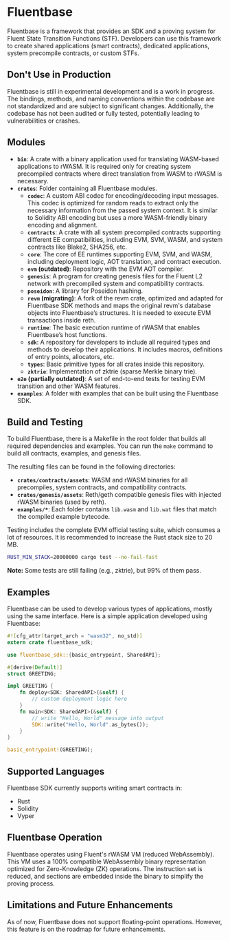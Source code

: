 # Fluentbase

Fluentbase is a framework that provides an SDK and a proving system for Fluent State Transition Functions (STF).
Developers can use this framework to create shared applications (smart contracts),
dedicated applications, system precompile contracts, or custom STFs.

## Don't Use in Production

Fluentbase is still in experimental development and is a work in progress.
The bindings, methods,
and naming conventions within the codebase are not standardized and are subject to significant changes.
Additionally, the codebase has not been audited or fully tested, potentially leading to vulnerabilities or crashes.

## Modules

- **`bin`**: A crate with a binary application used for translating WASM-based applications to rWASM. It is required only for creating system precompiled contracts where direct translation from WASM to rWASM is necessary.
- **`crates`**: Folder containing all Fluentbase modules.
    - **`codec`**: A custom ABI codec for encoding/decoding input messages. This codec is optimized for random reads to extract only the necessary information from the passed system context. It is similar to Solidity ABI encoding but uses a more WASM-friendly binary encoding and alignment.
    - **`contracts`**: A crate with all system precompiled contracts supporting different EE compatibilities, including EVM, SVM, WASM, and system contracts like Blake2, SHA256, etc.
    - **`core`**: The core of EE runtimes supporting EVM, SVM, and WASM, including deployment logic, AOT translation, and contract execution.
    - **`evm` (outdated)**: Repository with the EVM AOT compiler.
    - **`genesis`**: A program for creating genesis files for the Fluent L2 network with precompiled system and compatibility contracts.
    - **`poseidon`**: A library for Poseidon hashing.
    - **`revm` (migrating)**: A fork of the revm crate, optimized and adapted for Fluentbase SDK methods and maps the original revm's database objects into Fluentbase’s structures. It is needed to execute EVM transactions inside reth.
    - **`runtime`**: The basic execution runtime of rWASM that enables Fluentbase’s host functions.
    - **`sdk`**: A repository for developers to include all required types and methods to develop their applications. It includes macros, definitions of entry points, allocators, etc.
    - **`types`**: Basic primitive types for all crates inside this repository.
    - **`zktrie`**: Implementation of zktrie (sparse Merkle binary trie).
- **`e2e` (partially outdated)**: A set of end-to-end tests for testing EVM transition and other WASM features.
- **`examples`**: A folder with examples that can be built using the Fluentbase SDK.

## Build and Testing

To build Fluentbase, there is a Makefile in the root folder that builds all required dependencies and examples.
You can run the `make` command to build all contracts, examples, and genesis files.

The resulting files can be found in the following directories:

- **`crates/contracts/assets`**: WASM and rWASM binaries for all precompiles, system contracts, and compatibility contracts.
- **`crates/genesis/assets`**: Reth/geth compatible genesis files with injected rWASM binaries (used by reth).
- **`examples/*`**: Each folder contains `lib.wasm` and `lib.wat` files that match the compiled example bytecode.

Testing includes the complete EVM official testing suite, which consumes a lot of resources.
It is recommended to increase the Rust stack size to 20 MB.

```bash
RUST_MIN_STACK=20000000 cargo test --no-fail-fast
```

**Note:** Some tests are still failing (e.g., zktrie), but 99% of them pass.

## Examples

Fluentbase can be used to develop various types of applications, mostly using the same interface.
Here is a simple application developed using Fluentbase:

```rust
#![cfg_attr(target_arch = "wasm32", no_std)]
extern crate fluentbase_sdk;

use fluentbase_sdk::{basic_entrypoint, SharedAPI};

#[derive(Default)]
struct GREETING;

impl GREETING {
    fn deploy<SDK: SharedAPI>(&self) {
        // custom deployment logic here
    }
    fn main<SDK: SharedAPI>(&self) {
        // write "Hello, World" message into output
        SDK::write("Hello, World".as_bytes());
    }
}

basic_entrypoint!(GREETING);
```

## Supported Languages

Fluentbase SDK currently supports writing smart contracts in:

- Rust
- Solidity
- Vyper

## Fluentbase Operation

Fluentbase operates using Fluent's rWASM VM (reduced WebAssembly).
This VM uses a 100% compatible WebAssembly binary representation optimized for Zero-Knowledge (ZK) operations.
The instruction set is reduced, and sections are embedded inside the binary to simplify the proving process.

## Limitations and Future Enhancements

As of now, Fluentbase does not support floating-point operations.
However, this feature is on the roadmap for future enhancements.